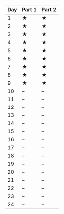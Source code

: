 | Day | Part 1 | Part 2 |
| --- | --- | --- |
|  1  | &#x2605; | &#x2605; |
|  2  | &#x2605; | &#x2605; |
|  3  | &#x2605; | &#x2605; |
|  4  | &#x2605; | &#x2605; |
|  5  | &#x2605; | &#x2605; |
|  6  | &#x2605; | &#x2605; |
|  7  | &#x2605; | &#x2605; |
|  8  | &#x2605; | &#x2605; |
|  9  | &#x2605; | &#x2605; |
|  10  | &ndash; | &ndash; |
|  11  | &ndash; | &ndash; |
|  12  | &ndash; | &ndash; |
|  13  | &ndash; | &ndash; |
|  14  | &ndash; | &ndash; |
|  15  | &ndash; | &ndash; |
|  16  | &ndash; | &ndash; |
|  17  | &ndash; | &ndash; |
|  18  | &ndash; | &ndash; |
|  19  | &ndash; | &ndash; |
|  20  | &ndash; | &ndash; |
|  21  | &ndash; | &ndash; |
|  22  | &ndash; | &ndash; |
|  23  | &ndash; | &ndash; |
|  24  | &ndash; | &ndash; |
